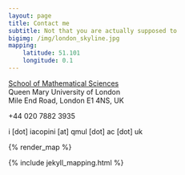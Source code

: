 ```yaml
---
layout: page
title: Contact me
subtitle: Not that you are actually supposed to
bigimg: /img/london_skyline.jpg
mapping:
    latitude: 51.101
    longitude: 0.1
---
```


[School of Mathematical Sciences](https://www.google.co.uk/maps/place/School+of+Mathematical+Sciences/@51.522453,-0.0431612,15z/data=!4m5!3m4!1s0x0:0xb123923a6b7fd3a8!8m2!3d51.522453!4d-0.0431612) <br />
Queen Mary University of London <br />
Mile End Road, London E1 4NS, UK

+44 020 7882 3935

i [dot] iacopini [at] qmul [dot] ac [dot] uk

{% render_map %}

{% include jekyll_mapping.html %}
